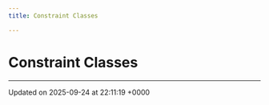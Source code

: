 ```yaml
---
title: Constraint Classes

---
```


# Constraint Classes








-------------------------------

Updated on 2025-09-24 at 22:11:19 +0000
